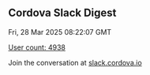 ## Cordova Slack Digest
Fri, 28 Mar 2025 08:22:07 GMT

[User count: 4938](https://cordova.slack.com/)


Join the conversation at [slack.cordova.io](http://slack.cordova.io/)
